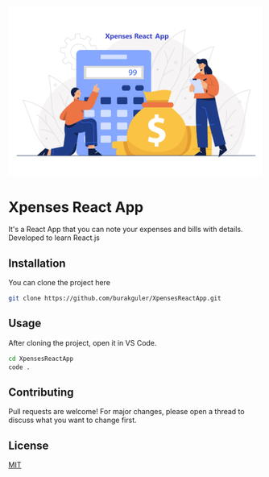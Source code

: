 ![image info](./xpensesImage.png)
---
# **Xpenses React App**

It's a React App that you can note your expenses and bills with details. Developed to learn React.js

## Installation

You can clone the project here

```bash
git clone https://github.com/burakguler/XpensesReactApp.git
```

## Usage

After cloning the project, open it in VS Code.

```bash
cd XpensesReactApp
code .
```

## Contributing
Pull requests are welcome! For major changes, please open a thread to discuss what you want to change first.


## License
[MIT](https://choosealicense.com/licenses/mit/)